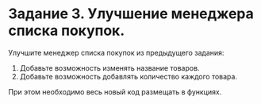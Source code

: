 # Задание 3. Улучшение менеджера списка покупок.  

Улучшите менеджер списка покупок из предыдущего задания:
1. Добавьте возможность изменять название товаров. 
1. Добавьте возможность добавлять количество каждого товара. 

При этом необходимо весь новый код размещать в функциях. 